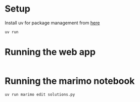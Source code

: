 # Setup
Install uv for package management from [here](https://docs.astral.sh/uv/getting-started/installation/)

```
uv run
```

# Running the web app

```
```

# Running the marimo notebook

```
uv run marimo edit solutions.py
```
